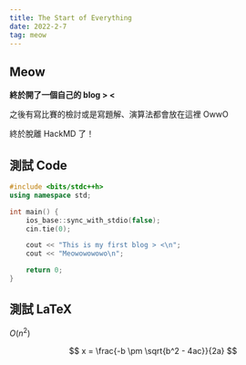 ```yaml
---
title: The Start of Everything
date: 2022-2-7
tag: meow
---
```


## Meow

**終於開了一個自己的 blog > <**

之後有寫比賽的檢討或是寫題解、演算法都會放在這裡 OwwO

終於脫離 HackMD 了！

## 測試 Code

```cpp
#include <bits/stdc++h>
using namespace std;

int main() {
    ios_base::sync_with_stdio(false);
    cin.tie(0);

    cout << "This is my first blog > <\n";
    cout << "Meowowowowo\n";

    return 0;
}
```

## 測試 LaTeX

$O(n^2)$

$$
x = \frac{-b \pm \sqrt{b^2 - 4ac}}{2a}
$$
